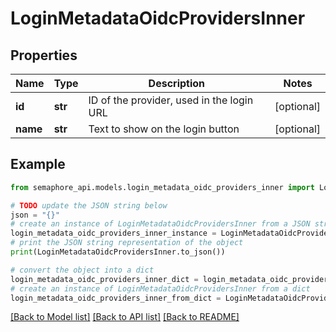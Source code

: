 # LoginMetadataOidcProvidersInner


## Properties

Name | Type | Description | Notes
------------ | ------------- | ------------- | -------------
**id** | **str** | ID of the provider, used in the login URL | [optional] 
**name** | **str** | Text to show on the login button | [optional] 

## Example

```python
from semaphore_api.models.login_metadata_oidc_providers_inner import LoginMetadataOidcProvidersInner

# TODO update the JSON string below
json = "{}"
# create an instance of LoginMetadataOidcProvidersInner from a JSON string
login_metadata_oidc_providers_inner_instance = LoginMetadataOidcProvidersInner.from_json(json)
# print the JSON string representation of the object
print(LoginMetadataOidcProvidersInner.to_json())

# convert the object into a dict
login_metadata_oidc_providers_inner_dict = login_metadata_oidc_providers_inner_instance.to_dict()
# create an instance of LoginMetadataOidcProvidersInner from a dict
login_metadata_oidc_providers_inner_from_dict = LoginMetadataOidcProvidersInner.from_dict(login_metadata_oidc_providers_inner_dict)
```
[[Back to Model list]](../README.md#documentation-for-models) [[Back to API list]](../README.md#documentation-for-api-endpoints) [[Back to README]](../README.md)


